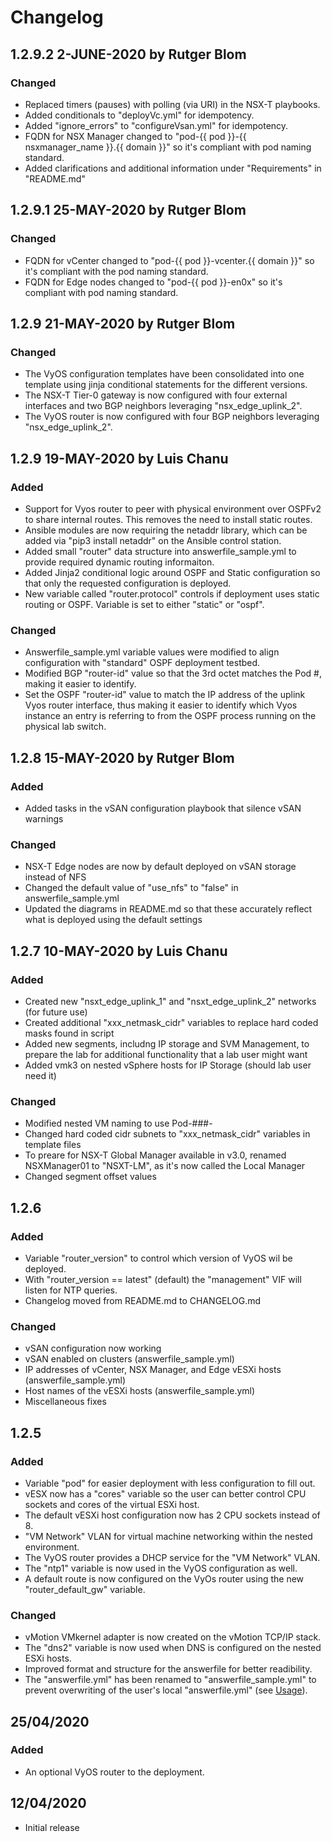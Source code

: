 # Changelog

## 1.2.9.2 2-JUNE-2020 by Rutger Blom

### Changed

- Replaced timers (pauses) with polling (via URI) in the NSX-T playbooks. 
- Added conditionals to "deployVc.yml" for idempotency.
- Added "ignore_errors" to "configureVsan.yml" for idempotency.
- FQDN for NSX Manager changed to "pod-{{ pod }}-{{ nsxmanager_name }}.{{ domain }}" so it's compliant with pod naming standard.
- Added clarifications and additional information under "Requirements" in "README.md"

## 1.2.9.1 25-MAY-2020 by Rutger Blom

### Changed

- FQDN for vCenter changed to "pod-{{ pod }}-vcenter.{{ domain }}" so it's compliant with the pod naming standard.
- FQDN for Edge nodes changed to "pod-{{ pod }}-en0x" so it's compliant with pod naming standard.

## 1.2.9 21-MAY-2020 by Rutger Blom

### Changed

- The VyOS configuration templates have been consolidated into one template using jinja conditional statements for the different versions.
- The NSX-T Tier-0 gateway is now configured with four external interfaces and two BGP neighbors leveraging "nsx_edge_uplink_2".
- The VyOS router is now configured with four BGP neighbors leveraging "nsx_edge_uplink_2".

## 1.2.9 19-MAY-2020 by Luis Chanu

### Added

- Support for Vyos router to peer with physical environment over OSPFv2 to share internal routes.  This removes the need to install static routes.
- Ansible modules are now requiring the netaddr library, which can be added via "pip3 install netaddr" on the Ansible control station.
- Added small "router" data structure into answerfile_sample.yml to provide required dynamic routing informaiton.
- Added Jinja2 conditional logic around OSPF and Static configuration so that only the requested configuration is deployed.
- New variable called "router.protocol" controls if deployment uses static routing or OSPF. Variable is set to either "static" or "ospf".

### Changed

- Answerfile_sample.yml variable values were modified to align configuration with "standard" OSPF deployment testbed.
- Modified BGP "router-id" value so that the 3rd octet matches the Pod #, making it easier to identify.
- Set the OSPF "router-id" value to match the IP address of the uplink Vyos router interface, thus making it easier to identify which Vyos instance an entry is referring to from the OSPF process running on the physical lab switch.

## 1.2.8 15-MAY-2020 by Rutger Blom

### Added
 
- Added tasks in the vSAN configuration playbook that silence vSAN warnings

### Changed

- NSX-T Edge nodes are now by default deployed on vSAN storage instead of NFS
- Changed the default value of "use_nfs" to "false" in answerfile_sample.yml
- Updated the diagrams in README.md so that these accurately reflect what is deployed using the default settings

## 1.2.7 10-MAY-2020 by Luis Chanu

### Added

- Created new "nsxt_edge_uplink_1" and "nsxt_edge_uplink_2" networks (for future use)
- Created additional "xxx_netmask_cidr" variables to replace hard coded masks found in script
- Added new segments, includng IP storage and SVM Management, to prepare the lab for additional functionality that a lab user might want
- Added vmk3 on nested vSphere hosts for IP Storage (should lab user need it) 

### Changed

- Modified nested VM naming to use Pod-###-<vm>
- Changed hard coded cidr subnets to "xxx_netmask_cidr" variables in template files
- To preare for NSX-T Global Manager available in v3.0, renamed NSXManager01 to "NSXT-LM", as it's now called the Local Manager
- Changed segment offset values

## 1.2.6

### Added

- Variable "router_version" to control which version of VyOS wil be deployed.
- With "router_version == latest" (default) the "management" VIF will listen for NTP queries.
- Changelog moved from README.md to CHANGELOG.md

### Changed

- vSAN configuration now working
- vSAN enabled on clusters (answerfile_sample.yml)
- IP addresses of vCenter, NSX Manager, and Edge vESXi hosts (answerfile_sample.yml)
- Host names of the vESXi hosts (answerfile_sample.yml)
- Miscellaneous fixes

## 1.2.5

### Added

- Variable "pod" for easier deployment with less configuration to fill out.
- vESX now has a "cores" variable so the user can better control CPU sockets and cores of the virtual ESXi host.
- The default vESXi host configuration now has 2 CPU sockets instead of 8.
- "VM Network" VLAN for virtual machine networking within the nested environment.
- The VyOS router provides a DHCP service for the "VM Network" VLAN.
- The "ntp1" variable is now used in the VyOS configuration as well.
- A default route is now configured on the VyOs router using the new "router_default_gw" variable.

### Changed

- vMotion VMkernel adapter is now created on the vMotion TCP/IP stack.
- The "dns2" variable is now used when DNS is configured on the nested ESXi hosts. 
- Improved format and structure for the answerfile for better readibility.
- The "answerfile.yml" has been renamed to "answerfile_sample.yml" to prevent overwriting of the user's local "answerfile.yml" (see [Usage](#Usage)).

## 25/04/2020

### Added

- An optional VyOS router to the deployment.

## 12/04/2020

- Initial release

